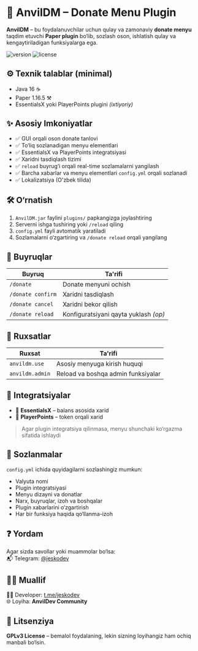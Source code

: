 # 💸 AnvilDM – Donate Menu Plugin

**AnvilDM** – bu foydalanuvchilar uchun qulay va zamonaviy **donate menyu** taqdim etuvchi **Paper plugin** bo‘lib, sozlash oson, ishlatish qulay va kengaytiriladigan funksiyalarga ega.

![version](https://img.shields.io/badge/version-1.6.7-brightgreen.svg) ![license](https://img.shields.io/badge/license-GPL3.0-blue.svg)


## ⚙ Texnik talablar (minimal)

- Java 16 ☕️  
- Paper 1.16.5 ⚒️  
- EssentialsX yoki PlayerPoints plugini *(ixtiyoriy)*



## ✨ Asosiy Imkoniyatlar

- ✅ GUI orqali oson donate tanlovi  
- ✅ To‘liq sozlanadigan menyu elementlari  
- ✅ EssentialsX va PlayerPoints integratsiyasi  
- ✅ Xaridni tasdiqlash tizimi  
- ✅ `reload` buyrug‘i orqali real-time sozlamalarni yangilash  
- ✅ Barcha xabarlar va menyu elementlari `config.yml` orqali sozlanadi  
- ✅ Lokalizatsiya (O'zbek tilida)



## 🛠 O‘rnatish

1. `AnvilDM.jar` faylini `plugins/` papkangizga joylashtiring  
2. Serverni ishga tushiring yoki `/reload` qiling  
3. `config.yml` fayli avtomatik yaratiladi  
4. Sozlamalarni o‘zgartiring va `/donate reload` orqali yangilang  



## 🔧 Buyruqlar

| Buyruq             | Ta'rifi                          |
|--------------------|----------------------------------|
| `/donate`          | Donate menyuni ochish            |
| `/donate confirm`  | Xaridni tasdiqlash               |
| `/donate cancel`   | Xaridni bekor qilish             |
| `/donate reload`   | Konfiguratsiyani qayta yuklash *(op)* |



## 🔐 Ruxsatlar

| Ruxsat          | Ta'rifi                           |
|------------------|-----------------------------------|
| `anvildm.use`    | Asosiy menyuga kirish huquqi      |
| `anvildm.admin`  | Reload va boshqa admin funksiyalar |



## 🔗 Integratsiyalar

- 🔹 **EssentialsX** – balans asosida xarid  
- 🔹 **PlayerPoints** – token orqali xarid  

> Agar plugin integratsiya qilinmasa, menyu shunchaki ko‘rgazma sifatida ishlaydi



## 📁 Sozlanmalar

`config.yml` ichida quyidagilarni sozlashingiz mumkun:

- Valyuta nomi  
- Plugin integratsiyasi  
- Menyu dizayni va donatlar  
- Narx, buyruqlar, izoh va boshqalar  
- Plugin xabarlarini o‘zgartirish  
- Har bir funksiya haqida qo‘llanma-izoh  



## ❓ Yordam

Agar sizda savollar yoki muammolar bo‘lsa:  
📬 Telegram: [@jeskodev](https://t.me/jeskodev)



## 🧑‍💻 Muallif

👨‍💻 Developer: [t.me/jeskodev](https://t.me/jeskodev)  
🌐 Loyiha: **AnvilDev Community**



## 📜 Litsenziya

**GPLv3 License** – bemalol foydalaning, lekin sizning loyihangiz ham ochiq manbali bo‘lsin.
